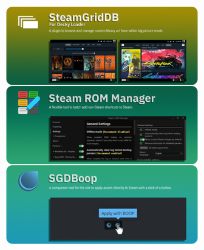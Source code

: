 [![SteamGridDB for Decky Loader](decky.png)](https://github.com/SteamGridDB/decky-steamgriddb)
[![Steam ROM Manager](srm.png)](https://github.com/SteamGridDB/steam-rom-manager)
[![SGDBoop](boop.png)](https://github.com/SteamGridDB/SGDBoop)
